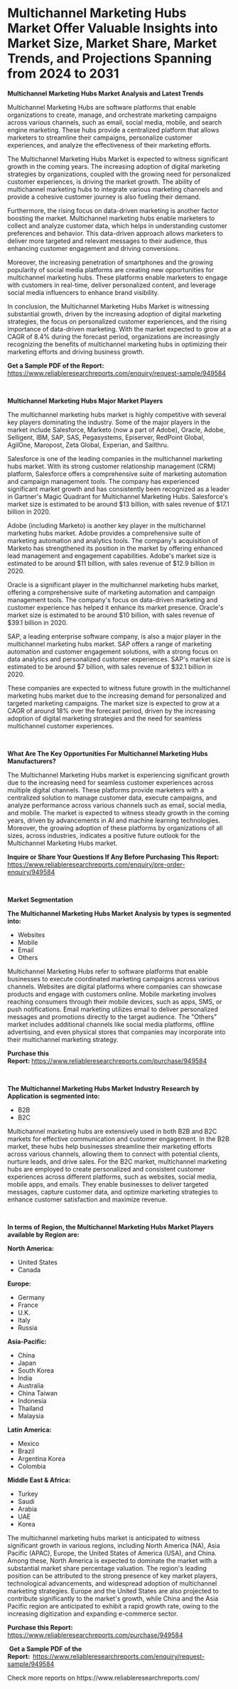 <p><h1>Multichannel Marketing Hubs Market Offer Valuable Insights into Market Size, Market Share, Market Trends, and Projections Spanning from 2024 to 2031</h1></p><p><strong>Multichannel Marketing Hubs Market Analysis and Latest Trends</strong></p>
<p><p>Multichannel Marketing Hubs are software platforms that enable organizations to create, manage, and orchestrate marketing campaigns across various channels, such as email, social media, mobile, and search engine marketing. These hubs provide a centralized platform that allows marketers to streamline their campaigns, personalize customer experiences, and analyze the effectiveness of their marketing efforts.</p><p>The Multichannel Marketing Hubs Market is expected to witness significant growth in the coming years. The increasing adoption of digital marketing strategies by organizations, coupled with the growing need for personalized customer experiences, is driving the market growth. The ability of multichannel marketing hubs to integrate various marketing channels and provide a cohesive customer journey is also fueling their demand.</p><p>Furthermore, the rising focus on data-driven marketing is another factor boosting the market. Multichannel marketing hubs enable marketers to collect and analyze customer data, which helps in understanding customer preferences and behavior. This data-driven approach allows marketers to deliver more targeted and relevant messages to their audience, thus enhancing customer engagement and driving conversions.</p><p>Moreover, the increasing penetration of smartphones and the growing popularity of social media platforms are creating new opportunities for multichannel marketing hubs. These platforms enable marketers to engage with customers in real-time, deliver personalized content, and leverage social media influencers to enhance brand visibility.</p><p>In conclusion, the Multichannel Marketing Hubs Market is witnessing substantial growth, driven by the increasing adoption of digital marketing strategies, the focus on personalized customer experiences, and the rising importance of data-driven marketing. With the market expected to grow at a CAGR of 8.4% during the forecast period, organizations are increasingly recognizing the benefits of multichannel marketing hubs in optimizing their marketing efforts and driving business growth.</p></p>
<p><strong>Get a Sample PDF of the Report:&nbsp;</strong> <a href="https://www.reliableresearchreports.com/enquiry/request-sample/949584">https://www.reliableresearchreports.com/enquiry/request-sample/949584</a></p>
<p>&nbsp;</p>
<p><strong>Multichannel Marketing Hubs Major Market Players</strong></p>
<p><p>The multichannel marketing hubs market is highly competitive with several key players dominating the industry. Some of the major players in the market include Salesforce, Marketo (now a part of Adobe), Oracle, Adobe, Selligent, IBM, SAP, SAS, Pegasystems, Episerver, RedPoint Global, AgilOne, Maropost, Zeta Global, Experian, and Sailthru.</p><p>Salesforce is one of the leading companies in the multichannel marketing hubs market. With its strong customer relationship management (CRM) platform, Salesforce offers a comprehensive suite of marketing automation and campaign management tools. The company has experienced significant market growth and has consistently been recognized as a leader in Gartner's Magic Quadrant for Multichannel Marketing Hubs. Salesforce's market size is estimated to be around $13 billion, with sales revenue of $17.1 billion in 2020.</p><p>Adobe (including Marketo) is another key player in the multichannel marketing hubs market. Adobe provides a comprehensive suite of marketing automation and analytics tools. The company's acquisition of Marketo has strengthened its position in the market by offering enhanced lead management and engagement capabilities. Adobe's market size is estimated to be around $11 billion, with sales revenue of $12.9 billion in 2020.</p><p>Oracle is a significant player in the multichannel marketing hubs market, offering a comprehensive suite of marketing automation and campaign management tools. The company's focus on data-driven marketing and customer experience has helped it enhance its market presence. Oracle's market size is estimated to be around $10 billion, with sales revenue of $39.1 billion in 2020.</p><p>SAP, a leading enterprise software company, is also a major player in the multichannel marketing hubs market. SAP offers a range of marketing automation and customer engagement solutions, with a strong focus on data analytics and personalized customer experiences. SAP's market size is estimated to be around $7 billion, with sales revenue of $32.1 billion in 2020.</p><p>These companies are expected to witness future growth in the multichannel marketing hubs market due to the increasing demand for personalized and targeted marketing campaigns. The market size is expected to grow at a CAGR of around 18% over the forecast period, driven by the increasing adoption of digital marketing strategies and the need for seamless multichannel customer experiences.</p></p>
<p>&nbsp;</p>
<p><strong>What Are The Key Opportunities For Multichannel Marketing Hubs Manufacturers?</strong></p>
<p><p>The Multichannel Marketing Hubs market is experiencing significant growth due to the increasing need for seamless customer experiences across multiple digital channels. These platforms provide marketers with a centralized solution to manage customer data, execute campaigns, and analyze performance across various channels such as email, social media, and mobile. The market is expected to witness steady growth in the coming years, driven by advancements in AI and machine learning technologies. Moreover, the growing adoption of these platforms by organizations of all sizes, across industries, indicates a positive future outlook for the Multichannel Marketing Hubs market.</p></p>
<p><strong>Inquire or Share Your Questions If Any Before Purchasing This Report:</strong> <a href="https://www.reliableresearchreports.com/enquiry/pre-order-enquiry/949584">https://www.reliableresearchreports.com/enquiry/pre-order-enquiry/949584</a></p>
<p>&nbsp;</p>
<p><strong>Market Segmentation</strong></p>
<p><strong>The Multichannel Marketing Hubs Market Analysis by types is segmented into:</strong></p>
<p><ul><li>Websites</li><li>Mobile</li><li>Email</li><li>Others</li></ul></p>
<p><p>Multichannel Marketing Hubs refer to software platforms that enable businesses to execute coordinated marketing campaigns across various channels. Websites are digital platforms where companies can showcase products and engage with customers online. Mobile marketing involves reaching consumers through their mobile devices, such as apps, SMS, or push notifications. Email marketing utilizes email to deliver personalized messages and promotions directly to the target audience. The "Others" market includes additional channels like social media platforms, offline advertising, and even physical stores that companies may incorporate into their multichannel marketing strategy.</p></p>
<p><strong>Purchase this Report:&nbsp;</strong><a href="https://www.reliableresearchreports.com/purchase/949584">https://www.reliableresearchreports.com/purchase/949584</a></p>
<p>&nbsp;</p>
<p><strong>The Multichannel Marketing Hubs Market Industry Research by Application is segmented into:</strong></p>
<p><ul><li>B2B</li><li>B2C</li></ul></p>
<p><p>Multichannel marketing hubs are extensively used in both B2B and B2C markets for effective communication and customer engagement. In the B2B market, these hubs help businesses streamline their marketing efforts across various channels, allowing them to connect with potential clients, nurture leads, and drive sales. For the B2C market, multichannel marketing hubs are employed to create personalized and consistent customer experiences across different platforms, such as websites, social media, mobile apps, and emails. They enable businesses to deliver targeted messages, capture customer data, and optimize marketing strategies to enhance customer satisfaction and maximize revenue.</p></p>
<p>&nbsp;</p>
<p><strong>In terms of Region, the Multichannel Marketing Hubs Market Players available by Region are:</strong></p>
<p>
    <p> <strong> North America: </strong>
        <ul>
            <li>United States</li>
            <li>Canada</li>
        </ul>
        </p> 
    <p> <strong> Europe: </strong>
        <ul>
            <li>Germany</li>
            <li>France</li>
            <li>U.K.</li>
            <li>Italy</li>
            <li>Russia</li>
        </ul>
        </p> 
    <p> <strong> Asia-Pacific: </strong>
        <ul>
            <li>China</li>
            <li>Japan</li>
            <li>South Korea</li>
            <li>India</li>
            <li>Australia</li>
            <li>China Taiwan</li>
            <li>Indonesia</li>
            <li>Thailand</li>
            <li>Malaysia</li>
        </ul>
        </p> 
    <p> <strong> Latin America: </strong>
        <ul>
            <li>Mexico</li>
            <li>Brazil</li>
            <li>Argentina Korea</li>
            <li>Colombia</li>
        </ul>
        </p> 
    <p> <strong> Middle East & Africa: </strong>
        <ul>
            <li>Turkey</li>
            <li>Saudi</li>
            <li>Arabia</li>
            <li>UAE</li>
            <li>Korea</li>
        </ul>
    </p>
    </p>
<p><p>The multichannel marketing hubs market is anticipated to witness significant growth in various regions, including North America (NA), Asia Pacific (APAC), Europe, the United States of America (USA), and China. Among these, North America is expected to dominate the market with a substantial market share percentage valuation. The region's leading position can be attributed to the strong presence of key market players, technological advancements, and widespread adoption of multichannel marketing strategies. Europe and the United States are also projected to contribute significantly to the market's growth, while China and the Asia Pacific region are anticipated to exhibit a rapid growth rate, owing to the increasing digitization and expanding e-commerce sector.</p></p>
<p><strong>Purchase this Report: </strong><a href="https://www.reliableresearchreports.com/purchase/949584">https://www.reliableresearchreports.com/purchase/949584</a></p>
<p>&nbsp;<strong>Get a Sample PDF of the Report:&nbsp;&nbsp;</strong><a href="https://www.reliableresearchreports.com/enquiry/request-sample/949584">https://www.reliableresearchreports.com/enquiry/request-sample/949584</a></p>
<p><strong></strong></p>
<p>Check more reports on https://www.reliableresearchreports.com/</p>